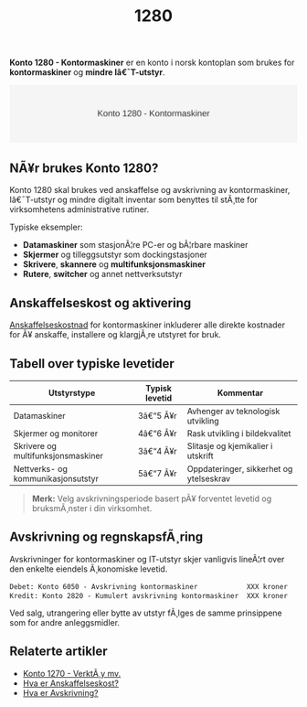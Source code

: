 ﻿---
title: "1280"
meta_title: "1280"
meta_description: "**Konto 1280 - Kontormaskiner** er en konto i norsk kontoplan som brukes for **kontormaskiner** og **mindre Iâ€¯T-utstyr**."
slug: 1280
type: blog
layout: pages/single
---

**Konto 1280 - Kontormaskiner** er en konto i norsk kontoplan som brukes for **kontormaskiner** og **mindre Iâ€¯T-utstyr**.

![Illustrasjon av konto 1280 kontormaskiner](1280-kontormaskiner-image.svg)

## NÃ¥r brukes Konto 1280?

Konto 1280 skal brukes ved anskaffelse og avskrivning av kontormaskiner, Iâ€¯T-utstyr og mindre digitalt inventar som benyttes til stÃ¸tte for virksomhetens administrative rutiner.

Typiske eksempler:

* **Datamaskiner** som stasjonÃ¦re PC-er og bÃ¦rbare maskiner
* **Skjermer** og tilleggsutstyr som dockingstasjoner
* **Skrivere**, **skannere** og **multifunksjonsmaskiner**
* **Rutere**, **switcher** og annet nettverksutstyr

## Anskaffelseskost og aktivering

[Anskaffelseskostnad](/blogs/regnskap/hva-er-anskaffelseskost "Hva er Anskaffelseskost?") for kontormaskiner inkluderer alle direkte kostnader for Ã¥ anskaffe, installere og klargjÃ¸re utstyret for bruk.

## Tabell over typiske levetider

| **Utstyrstype**                         | **Typisk levetid** | **Kommentar**                             |
|-----------------------------------------|--------------------|-------------------------------------------|
| Datamaskiner                            | 3â€“5 Ã¥r             | Avhenger av teknologisk utvikling         |
| Skjermer og monitorer                   | 4â€“6 Ã¥r             | Rask utvikling i bildekvalitet            |
| Skrivere og multifunksjonsmaskiner      | 3â€“4 Ã¥r             | Slitasje og kjemikalier i utskrift        |
| Nettverks- og kommunikasjonsutstyr      | 5â€“7 Ã¥r             | Oppdateringer, sikkerhet og ytelseskrav    |

> **Merk:** Velg avskrivningsperiode basert pÃ¥ forventet levetid og bruksmÃ¸nster i din virksomhet.

## Avskrivning og regnskapsfÃ¸ring

Avskrivninger for kontormaskiner og IT-utstyr skjer vanligvis lineÃ¦rt over den enkelte eiendels Ã¸konomiske levetid.

```plaintext
Debet: Konto 6050 - Avskrivning kontormaskiner            XXX kroner
Kredit: Konto 2820 - Kumulert avskrivning kontormaskiner  XXX kroner
```

Ved salg, utrangering eller bytte av utstyr fÃ¸lges de samme prinsippene som for andre anleggsmidler.

## Relaterte artikler

* [Konto 1270 - VerktÃ¸y mv.](/blogs/kontoplan/1270-verktoy-mv "Konto 1270 - VerktÃ¸y mv.")
* [Hva er Anskaffelseskost?](/blogs/regnskap/hva-er-anskaffelseskost "Hva er Anskaffelseskost?")
* [Hva er Avskrivning?](/blogs/regnskap/hva-er-avskrivning "Hva er Avskrivning i Regnskap?")
